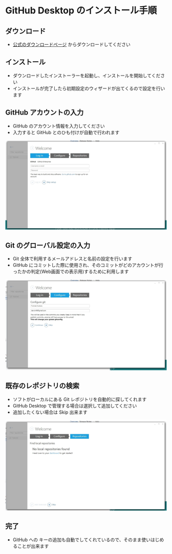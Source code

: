 GitHub Desktop のインストール手順
==============================

## ダウンロード
* [公式のダウンロードページ](https://desktop.github.com/) からダウンロードしてください


## インストール
* ダウンロードしたインストーラーを起動し、インストールを開始してください
* インストールが完了したら初期設定のウィザードが出てくるので設定を行います


## GitHub アカウントの入力
* GitHub のアカウント情報を入力してください
* 入力すると GitHub とのひも付けが自動で行われます

![Log in](./setup-log-in.jpg)


## Git のグローバル設定の入力
* Git 全体で利用するメールアドレスと名前の設定を行います
* GitHub にコミットした際に使用され、そのコミットがどのアカウントが行ったかの判定(Web画面での表示用)するために利用します

![Congigure](./setup-configure.JPG)


## 既存のレポジトリの検索
* ソフトがローカルにある Git レポジトリを自動的に探してくれます
* GitHub Desktop で管理する場合は選択して追加してください
* 追加したくない場合は Skip 出来ます

![Local Repository](./setup-local-repositories.JPG)


## 完了
* GitHub への キーの追加も自動でしてくれているので、そのまま使いはじめることが出来ます
